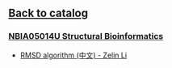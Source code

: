 ## [Back to catalog](/UCPH_courses)

### [NBIA05014U Structural Bioinformatics](https://kurser.ku.dk/course/nbia05014u)

 - [RMSD algorithm (中文) - Zelin Li](https://mp.weixin.qq.com/s/W_aL19H5riQUjJestsJlbg)
